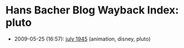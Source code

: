 # Hans Bacher Blog Wayback Index: pluto

* 2009-05-25 (16:57): [july 1945](https://web.archive.org/web/https://one1more2time3.wordpress.com/2009/05/25/july-1945/) (animation, disney, pluto)